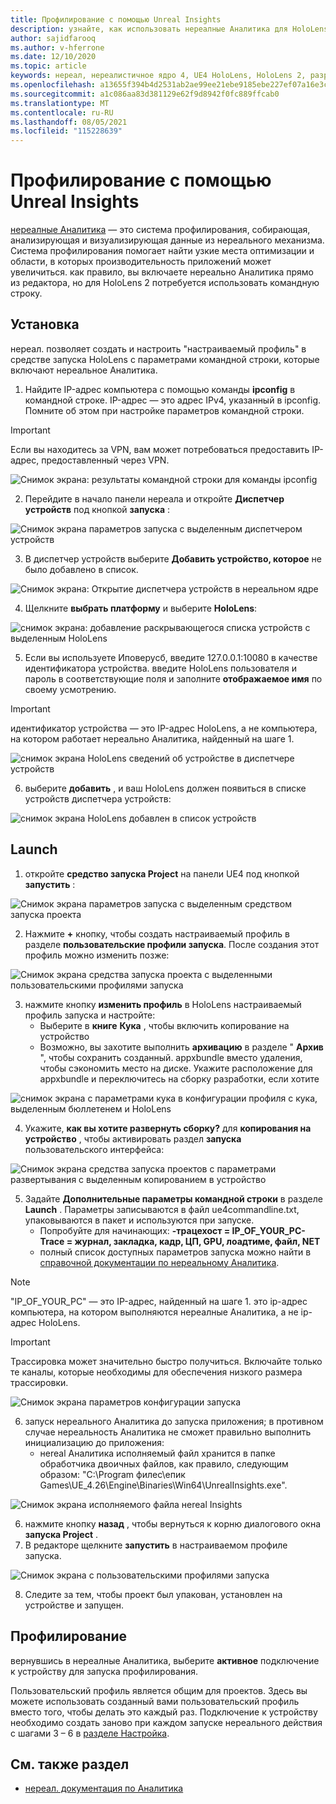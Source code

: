```yaml
---
title: Профилирование с помощью Unreal Insights
description: узнайте, как использовать нереалные Аналитика для HoloLens 2.
author: sajidfarooq
ms.author: v-hferrone
ms.date: 12/10/2020
ms.topic: article
keywords: нереал, нереалистичное ядро 4, UE4 HoloLens, HoloLens 2, разработка, профилирования, нереалная информация, документация, руководства, функции, голограммы, разработка игр, гарнитура смешанной реальности, гарнитура windows mixed reality, гарнитура виртуальной реальности
ms.openlocfilehash: a13655f394b4d2531ab2ae99ee21ebe9185ebe227ef07a16e3ca54eae9375ee2
ms.sourcegitcommit: a1c086aa83d381129e62f9d8942f0fc889ffcab0
ms.translationtype: MT
ms.contentlocale: ru-RU
ms.lasthandoff: 08/05/2021
ms.locfileid: "115228639"
---
```

# <a name="profiling-with-unreal-insights"></a>Профилирование с помощью Unreal Insights 

[нереалные Аналитика](https://docs.unrealengine.com/TestingAndOptimization/PerformanceAndProfiling/UnrealInsights/Overview/index.html) — это система профилирования, собирающая, анализирующая и визуализирующая данные из нереального механизма. Система профилирования помогает найти узкие места оптимизации и области, в которых производительность приложений может увеличиться. как правило, вы включаете нереально Аналитика прямо из редактора, но для HoloLens 2 потребуется использовать командную строку.  

## <a name="setup"></a>Установка

нереал. позволяет создать и настроить "настраиваемый профиль" в средстве запуска HoloLens с параметрами командной строки, которые включают нереальное Аналитика.

1.  Найдите IP-адрес компьютера с помощью команды **ipconfig** в командной строке. IP-адрес — это адрес IPv4, указанный в ipconfig. Помните об этом при настройке параметров командной строки.

> [!IMPORTANT]
> Если вы находитесь за VPN, вам может потребоваться предоставить IP-адрес, предоставленный через VPN.

![Снимок экрана: результаты командной строки для команды ipconfig](images/unreal-insights-img-01.png)

2.  Перейдите в начало панели нереала и откройте **Диспетчер устройств** под кнопкой **запуска** :

![Снимок экрана параметров запуска с выделенным диспетчером устройств](images/unreal-insights-img-02.png)

3.  В диспетчер устройств выберите **Добавить устройство, которое** не было добавлено в список.

![Снимок экрана: Открытие диспетчера устройств в нереальном ядре](images/unreal-insights-img-03.png)

4. Щелкните **выбрать платформу** и выберите **HoloLens**:

![снимок экрана: добавление раскрывающегося списка устройств с выделенным HoloLens](images/unreal-insights-img-04.png)

5.  Если вы используете Иповерусб, введите 127.0.0.1:10080 в качестве идентификатора устройства. введите HoloLens пользователя и пароль в соответствующие поля и заполните **отображаемое имя** по своему усмотрению.

> [!IMPORTANT]
> идентификатор устройства — это IP-адрес HoloLens, а не компьютера, на котором работает нереально Аналитика, найденный на шаге 1.

![снимок экрана HoloLens сведений об устройстве в диспетчере устройств](images/unreal-insights-img-05.png)

6.  выберите **добавить** , и ваш HoloLens должен появиться в списке устройств диспетчера устройств:

![снимок экрана HoloLens добавлен в список устройств](images/unreal-insights-img-06.png)

## <a name="launch"></a>Launch

1. откройте **средство запуска Project** на панели UE4 под кнопкой **запустить** :

![Снимок экрана параметров запуска с выделенным средством запуска проекта](images/unreal-insights-img-07.png)

2. Нажмите **+** кнопку, чтобы создать настраиваемый профиль в разделе **пользовательские профили запуска**. После создания этот профиль можно изменить позже:

![Снимок экрана средства запуска проекта с выделенными пользовательскими профилями запуска](images/unreal-insights-img-08.png)

3. нажмите кнопку **изменить профиль** в HoloLens настраиваемый профиль запуска и настройте:
    * Выберите в **книге** **Кука** , чтобы включить копирование на устройство
    * Возможно, вы захотите выполнить **архивацию** в разделе " **Архив** ", чтобы сохранить созданный. appxbundle вместо удаления, чтобы сэкономить место на диске. Укажите расположение для appxbundle и переключитесь на сборку разработки, если хотите

![снимок экрана с параметрами кука в конфигурации профиля с кука, выделенным бюллетенем и HoloLens](images/unreal-insights-img-09.png)

4. Укажите, **как вы хотите развернуть сборку?** для **копирования на устройство** , чтобы активировать раздел **запуска** пользовательского интерфейса:

![Снимок экрана средства запуска проектов с параметрами развертывания с выделенным копированием в устройство](images/unreal-insights-img-10.png)

5. Задайте **Дополнительные параметры командной строки** в разделе **Launch** . Параметры записываются в файл ue4commandline.txt, упаковываются в пакет и используются при запуске. 
    <!-- TODO: Need more detail on what this parameter does and where to find others. -->
    * Попробуйте для начинающих: **-трацехост = IP_OF_YOUR_PC-Trace = журнал, закладка, кадр, ЦП, GPU, лоадтиме, файл, NET**
    * полный список доступных параметров запуска можно найти в [справочной документации по нереальному Аналитика](https://docs.unrealengine.com/TestingAndOptimization/PerformanceAndProfiling/UnrealInsights/Reference/index.html).

> [!NOTE]
> "IP_OF_YOUR_PC" — это IP-адрес, найденный на шаге 1. это ip-адрес компьютера, на котором выполняются нереалные Аналитика, а не ip-адрес HoloLens.

> [!IMPORTANT]
> Трассировка может значительно быстро получиться. Включайте только те каналы, которые необходимы для обеспечения низкого размера трассировки.

![Снимок экрана параметров конфигурации запуска](images/unreal-insights-img-11.png)

6. запуск нереального Аналитика до запуска приложения; в противном случае нереальность Аналитика не сможет правильно выполнить инициализацию до приложения:
    * неreal Аналитика исполняемый файл хранится в папке обработчика двоичных файлов, как правило, следующим образом: "C:\Program филес\епик Games\UE_4.26\Engine\Binaries\Win64\UnrealInsights.exe".

![Снимок экрана исполняемого файла неreal Insights](images/unreal-insights-img-12.png)

6.  нажмите кнопку **назад** , чтобы вернуться к корню диалогового окна **запуска Project** .
7.  В редакторе щелкните **запустить** в настраиваемом профиле запуска.

![Снимок экрана с пользовательскими профилями запуска](images/unreal-insights-img-13.png)

8.  Следите за тем, чтобы проект был упакован, установлен на устройстве и запущен.

## <a name="profiling"></a>Профилирование

вернувшись в нереалные Аналитика, выберите **активное** подключение к устройству для запуска профилирования.

Пользовательский профиль является общим для проектов. Здесь вы можете использовать созданный вами пользовательский профиль вместо того, чтобы делать это каждый раз. Подключение к устройству необходимо создать заново при каждом запуске нереального действия с шагами 3 – 6 в [разделе Настройка](#setup).

## <a name="see-also"></a>См. также раздел
* [нереал. документация по Аналитика](https://docs.unrealengine.com/TestingAndOptimization/PerformanceAndProfiling/UnrealInsights/index.html)

